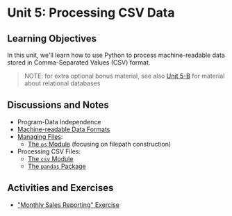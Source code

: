 
# Unit 5: Processing CSV Data

## Learning Objectives

In this unit, we'll learn how to use Python to process machine-readable data stored in Comma-Separated Values (CSV) format.

> NOTE: for extra optional bonus material, see also [Unit 5-B](/units/unit-5b.md) for material about relational databases

## Discussions and Notes

  + Program-Data Independence
  + [Machine-readable Data Formats](/notes/info-systems/datastores.md)
  + [Managing Files](/notes/python/file-management.md):
    + [The `os` Module](/notes/python/modules/os.md#file-operations) (focusing on filepath construction)
  + Processing CSV Files:
    + [The `csv` Module](/notes/python/modules/csv.md)
    + [The `pandas` Package](/notes/python/packages/pandas.md)

## Activities and Exercises

  + ["Monthly Sales Reporting" Exercise](/exercises/monthly-sales-reporting/README.md)
